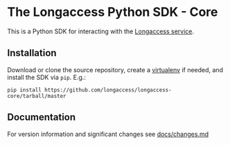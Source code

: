 The Longaccess Python SDK - Core
================================

This is a Python SDK for interacting with the [Longaccess service][la].

Installation
------------

Download or clone the source repository, create a [virtualenv][ve] if needed, and install the SDK via `pip`. E.g.:

    pip install https://github.com/longaccess/longaccess-core/tarball/master
    
Documentation
-------------

For version information and significant changes see [docs/changes.md](docs/changes.md)


[la]: https://www.longaccess.com "the Longaccess website"
[ve]: http://www.virtualenv.org "virtualenv"
[What is Longaccess?]: https://github.com/longaccess/longaccess-docs/blob/master/what_is_longaccess.md "what is Longaccess?"
